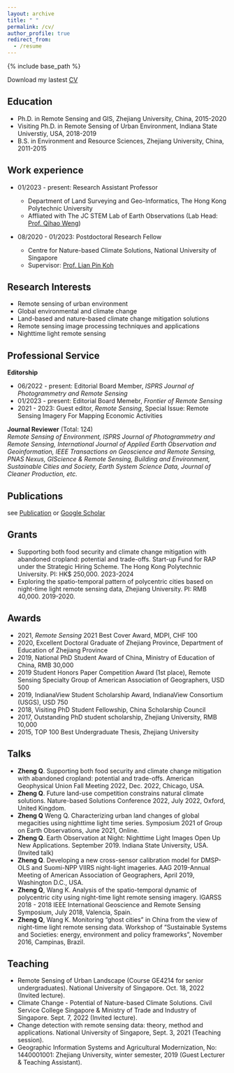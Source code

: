 ```yaml
---
layout: archive
title: " "
permalink: /cv/
author_profile: true
redirect_from:
  - /resume
---
```


{% include base_path %}

Download my lastest [CV](https://github.com/qmzheng09work/qmzheng09work.github.io/raw/master/files/C.V.%20Qiming%20Zheng.pdf)

## Education    
* Ph.D. in Remote Sensing and GIS, Zhejiang University, China, 2015-2020
* Visiting Ph.D. in Remote Sensing of Urban Environment, Indiana State Universtiy, USA, 2018-2019
* B.S. in Environment and Resource Sciences, Zhejiang University, China, 2011-2015

## Work experience     
* 01/2023 - present: Research Assistant Professor
  * Department of Land Surveying and Geo-Informatics, The Hong Kong Polytechnic University
  * Affliated with The JC STEM Lab of Earth Observations (Lab Head: [Prof. Qihao Weng](https://www.polyu.edu.hk/lsgi/people/academic-staff/prof-weng-qihao/))

* 08/2020 - 01/2023: Postdoctoral Research Fellow
  * Centre for Nature-based Climate Solutions, National University of Singapore
  * Supervisor: [Prof. Lian Pin Koh](https://www.nus.edu.sg/cncs/koh-lian-pin/)
  
## Research Interests    
* Remote sensing of urban environment
* Global environmental and climate change
* Land-based and nature-based climate change mitigation solutions
* Remote sensing image processing techniques and applications
* Nighttime light remote sensing

## Professional Service
**Editorship**     
* 06/2022 - present: Editorial Board Member, *ISPRS Journal of Photogrammetry and Remote Sensing*
* 01/2023 - present: Editorial Board Memebr, *Frontier of Remote Sensing*
* 2021 - 2023: Guest editor, *Remote Sensing*, Special Issue: Remote Sensing Imagery For Mapping Economic Activities

**Journal Reviewer** (Total: 124)   
*Remote Sensing of Environment, ISPRS Journal of Photogrammetry and Remote Sensing, International Journal of Applied Earth Observation and Geoinformation, IEEE Transactions on Geoscience and Remote Sensing, PNAS Nexus, GIScience & Remote Sensing, Building and Environment, Sustainable Cities and Society, Earth System Science Data, Journal of Cleaner Production, etc.*

## Publications   
see [Publication](https://qmzheng09work.github.io/publications/) or [Google Scholar](https://scholar.google.com/citations?user=azf48tgAAAAJ&hl=EN)

## Grants
* Supporting both food security and climate change mitigation with abandoned cropland: potential and trade-offs. Start-up Fund for RAP under the Strategic Hiring Scheme. The Hong Kong Polytechnic University. PI: HK$ 250,000. 2023-2024
* Exploring the spatio-temporal pattern of polycentric cities based on night-time light remote sensing data, Zhejiang University. PI: RMB 40,000. 2019-2020.

## Awards
* 2021, *Remote Sensing* 2021 Best Cover Award, MDPI, CHF 100
* 2020, Excellent Doctoral Graduate of Zhejiang Province, Department of Education of Zhejiang Province
* 2019, National PhD Student Award of China, Ministry of Education of China, RMB 30,000
* 2019  Student Honors Paper Competition Award (1st place), Remote Sensing Specialty Group of American Association of Geographers, USD 500
* 2019, IndianaView Student Scholarship Award, IndianaView Consortium (USGS), USD 750
* 2018, Visiting PhD Student Fellowship, China Scholarship Council
* 2017, Outstanding PhD student scholarship, Zhejiang University, RMB 10,000
* 2015, TOP 100 Best Undergraduate Thesis, Zhejiang University

## Talks     
* **Zheng Q**. Supporting both food security and climate change mitigation with abandoned cropland: potential and trade-offs. American Geophysical Union Fall Meeting 2022, Dec. 2022, Chicago, USA.
* **Zheng Q**. Future land-use competition constrains natural climate solutions. Nature-based Solutions Conference 2022, July 2022, Oxford, United Kingdom.
* **Zheng Q** Weng Q. Characterizing urban land changes of global megacities using nighttime light time series. Symposium 2021 of Group on Earth Observations, June 2021, Online.
* **Zheng Q**. Earth Observation at Night: Nighttime Light Images Open Up New Applications. September 2019. Indiana State University, USA. (Invited talk)
* **Zheng Q**. Developing a new cross-sensor calibration model for DMSP-OLS and Suomi-NPP VIIRS night-light imageries. AAG 2019-Annual Meeting of American Association of Geographers, April 2019, Washington D.C., USA.
* **Zheng Q**, Wang K. Analysis of the spatio-temporal dynamic of polycentric city using night-time light remote sensing imagery. IGARSS 2018 - 2018 IEEE International Geoscience and Remote Sensing Symposium, July 2018, Valencia, Spain.
* **Zheng Q**, Wang K. Monitoring “ghost cities” in China from the view of night-time light remote sensing data. Workshop of “Sustainable Systems and Societies: energy, environment and policy frameworks”, November 2016, Campinas, Brazil.

## Teaching     
*	Remote Sensing of Urban Landscape (Course GE4214 for senior undergraduates). National University of Singapore. Oct. 18, 2022 (Invited lecture).
*	Climate Change - Potential of Nature-based Climate Solutions. Civil Service College Singapore & Ministry of Trade and Industry of Singapore. Sept. 7, 2022 (Invited lecture).
*	Change detection with remote sensing data: theory, method and applications. National University of Singapore, Sept. 3, 2021 (Teaching session).
*	Geographic Information Systems and Agricultural Modernization, No: 1440001001: Zhejiang University, winter semester, 2019 (Guest Lecturer & Teaching Assistant).
